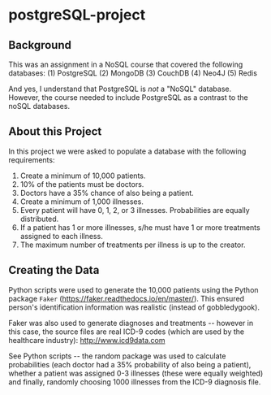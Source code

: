# postgreSQL-project

## Background
This was an assignment in a NoSQL course that covered the following databases:
(1) PostgreSQL
(2) MongoDB
(3) CouchDB
(4) Neo4J
(5) Redis

And yes, I understand that PostgreSQL is *not* a "NoSQL" database.  However, the course needed to include PostgreSQL as a contrast to the noSQL databases.

## About this Project
In this project we were asked to populate a database with the following requirements:
1. Create a minimum of 10,000 patients.
2. 10% of the patients must be doctors.
3. Doctors have a 35% chance of also being a patient.
4. Create a minimum of 1,000 illnesses.
5. Every patient will have 0, 1, 2, or 3 illnesses.  Probabilities are equally distributed.
6. If a patient has 1 or more illnesses, s/he must have 1 or more treatments assigned to each illness.
7. The maximum number of treatments per illness is up to the creator.

## Creating the Data

Python scripts were used to generate the 10,000 patients using the Python package ```Faker``` (https://faker.readthedocs.io/en/master/).  This ensured person's identification information was realistic (instead of gobbledygook).

Faker was also used to generate diagnoses and treatments -- however in this case, the source files are real ICD-9 codes (which are used by the healthcare industry): http://www.icd9data.com

See Python scripts -- the random package was used to calculate probabilities (each doctor had a 35% probability of also being a patient), whether a patient was assigned 0-3 illnesses (these were equally weighted) and finally, randomly choosing 1000 illnesses from the ICD-9 diagnosis file.
